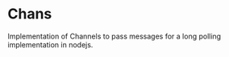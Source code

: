 Chans
=====

Implementation of Channels to pass messages for a long polling implementation in nodejs.